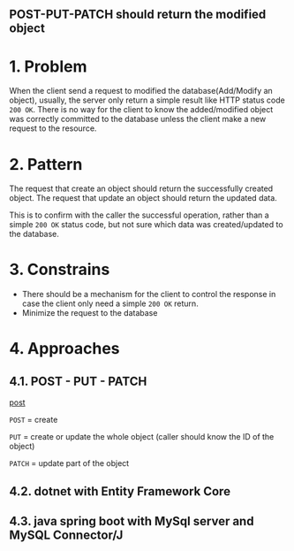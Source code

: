 POST-PUT-PATCH should return the modified object
---

# 1. Problem

When the client send a request to modified the database(Add/Modify an object), usually, the server only return a simple result like HTTP status code `200 OK`. There is no way for the client to know the added/modified object was correctly committed to the database unless the client make a new request to the resource.

# 2. Pattern

The request that create an object should return the successfully created object. The request that update an object should return the updated data.

This is to confirm with the caller the successful operation, rather than a simple `200 OK` status code, but not sure which data was created/updated to the database.

# 3. Constrains

* There should be a mechanism for the client to control the response in case the client only need a simple `200 OK` return.
* Minimize the request to the database

# 4. Approaches

## 4.1. POST - PUT - PATCH

[post](https://raw.githubusercontent.com/huntertran/concordia-thesis-topic/ba8692341e9f9b510b57b4aa46f536cf1aea7eb7/justifications/PostPutPatchReturn/POST.svg?token=ABCC6LMXG3MHBNJMWPVSOZ3AQI27M)

`POST` = create

`PUT` = create or update the whole object (caller should know the ID of the object)

`PATCH` = update part of the object



## 4.2. dotnet with Entity Framework Core

## 4.3. java spring boot with MySql server and MySQL Connector/J